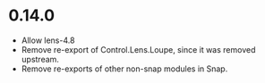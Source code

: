 # 0.14.0

* Allow lens-4.8
* Remove re-export of Control.Lens.Loupe, since it was removed upstream.
* Remove re-exports of other non-snap modules in Snap.
